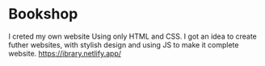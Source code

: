 # Bookshop
I creted my own website Using only HTML and CSS. I got an idea to create futher websites, with stylish design and using JS to make it complete website.
https://ibrary.netlify.app/
